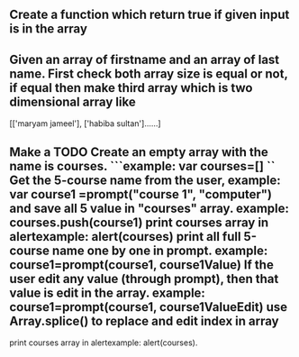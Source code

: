## Create a function which return true if given input is in the array
## Given an array of firstname and an array of last name. First check both array size is equal or not, if equal then make third array which is two dimensional array like
[['maryam jameel'], ['habiba sultan']......]
## Make a TODO  Create an empty array with the name is courses. ```example: var courses=[] ``  Get the 5-course name from the user, example: var course1 =prompt("course 1", "computer")   and save all 5 value in "courses" array. example: courses.push(course1)  print courses array in alertexample: alert(courses)  print all full 5-course name one by one in prompt. example: course1=prompt(course1, course1Value)  If the user edit any value (through prompt), then that value is edit in the array.  example: course1=prompt(course1, course1ValueEdit) use Array.splice() to replace and edit index in array
print courses array in alertexample: alert(courses).
